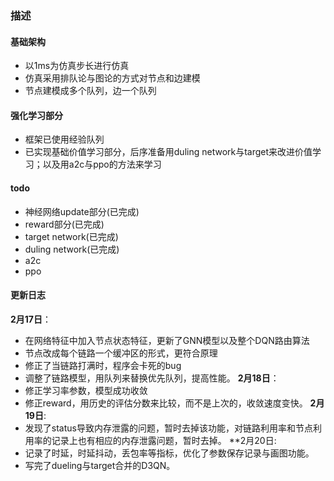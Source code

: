 ### 描述
#### 基础架构
- 以1ms为仿真步长进行仿真
- 仿真采用排队论与图论的方式对节点和边建模
- 节点建模成多个队列，边一个队列
#### 强化学习部分
- 框架已使用经验队列
- 已实现基础价值学习部分，后序准备用duling network与target来改进价值学习；以及用a2c与ppo的方法来学习
#### todo
- 神经网络update部分(已完成)
- reward部分(已完成)
- target network(已完成)
- duling network(已完成)
- a2c
- ppo
#### 更新日志
**2月17日**：
- 在网络特征中加入节点状态特征，更新了GNN模型以及整个DQN路由算法
- 节点改成每个链路一个缓冲区的形式，更符合原理
- 修正了当链路打满时，程序会卡死的bug
- 调整了链路模型，用队列来替换优先队列，提高性能。
**2月18日**：
- 修正学习率参数，模型成功收敛
- 修正reward，用历史的评估分数来比较，而不是上次的，收敛速度变快。
**2月19日**:
- 发现了status导致内存泄露的问题，暂时去掉该功能，对链路利用率和节点利用率的记录上也有相应的内存泄露问题，暂时去掉。
**2月20日:
- 记录了时延，时延抖动，丢包率等指标，优化了参数保存记录与画图功能。
- 写完了dueling与target合并的D3QN。